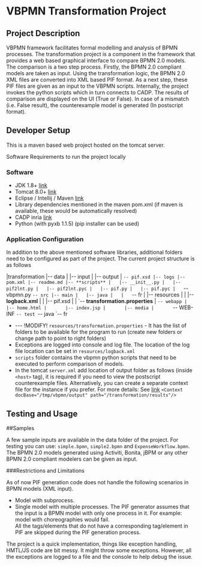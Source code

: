 VBPMN Transformation Project
===============================

Project Description
-------------------------------

VBPMN framework facilitates formal modelling and analysis of BPMN processes. The transformation project is a component in the framework that provides a web based graphical interface to compare BPMN 2.0 models.
The comparison is a two step process. Firstly, the BPMN 2.0 compliant models are taken as input. Using the transformation logic, the BPMN 2.0 XML files are converted into XML based PIF format. 
As a next step, these PIF files are given as an input to the VBPMN scripts. Internally, the project invokes the python scripts which in turn connects to CADP. The results of comparison are displayed on the UI (True or False).
In case of a mismatch (i.e. False result), the counterexample model is generated (In postscript format).

Developer Setup
-------------------------------

This is a maven based web project hosted on the tomcat server. 

Software Requirements to run the project locally

### Software

* JDK 1.8+ [link](http://www.oracle.com/technetwork/java/javase/downloads/index.html)
* Tomcat 8.0+ [link](http://tomcat.apache.org/download-80.cgi)
* Eclipse / Intellij / Maven [link](https://eclipse.org/downloads/packages/release/Mars/2)
* Library dependencies mentioned in the maven pom.xml (if maven is available, these would be automatically resolved)
* CADP inria [link](http://cadp.inria.fr/)
* Python (with pyxb 1.1.5) (pip installer can be used)

### Application Configuration

In addition to the above mentioned software libraries, additional folders need to be configured as part of the project. The current project structure is as follows

|transformation
|-- data
|   |-- input
|   |-- output
|   `-- pif.xsd
|-- logs
|-- pom.xml
|-- readme.md
|-- **scripts**
|   |-- __init__.py
|   |-- pif2lnt.py
|   |-- pif2lnt.pyc
|   |-- pif.py
|   |-- pif.pyc
|   `-- vbpmn.py
`-- src
    |-- main
    |   |-- java
    |   |   `-- fr
    |   |-- resources
    |   |   |-- **logback.xml**
    |   |   |-- pif.xsd
    |   |   \`-- **transformation.properties**
    |   `-- webapp
    |       |-- home.html
    |       |-- index.jsp
    |       |-- media
    |       `-- WEB-INF
    `-- test
        `-- java
            `-- fr

* --- !MODIFY! `resources/transformation.properties` - It has the list of folders to be available for the program to run (create new folders or change path to point to right folders)
* Exceptions are logged into console and log file. The location of the log file location can be set in `resources/logback.xml`
* `scripts` folder contains the vbpmn python scripts that need to be executed to perform comparison of models. 
* In the tomcat `server.xml` add location of output folder as follows (inside `<host>` tag), it is required if you need to view the postscript counterexample files. Alternatively, you can create a separate context file for the instance if you prefer. For more details: See [link](http://www.moreofless.co.uk/static-content-web-pages-images-tomcat-outside-war/)
`<Context docBase="/tmp/vbpmn/output" path="/transformation/results"/>`

Testing and Usage
--------------------------------------------

##Samples

A few sample inputs are available in the data folder of the project. For testing you can use: `simple.bpmn`, `simple2.bpmn` and `ExpenseWorkflow.bpmn`. 
The BPMN 2.0 models generated using Activiti, Bonita, jBPM or any other BPMN 2.0 compliant modelers can be given as input.

###Restrictions and Limitations

As of now PIF generation code does not handle the following scenarios in BPMN models (XML input).
* Model with subprocess.
* Single model with multiple processes.
The PIF generator assumes that the input is a BPMN model with only one process in it. For example: model with choreographies would fail.  
All the tags/elements that do not have a corresponding tag/element in PIF are skipped during the PIF generation process. 

The project is a quick implementation, things like exception handling, HMTL/JS code are bit messy. It might throw some exceptions. However, all the exceptions are logged to a file and the console to help debug the issue.